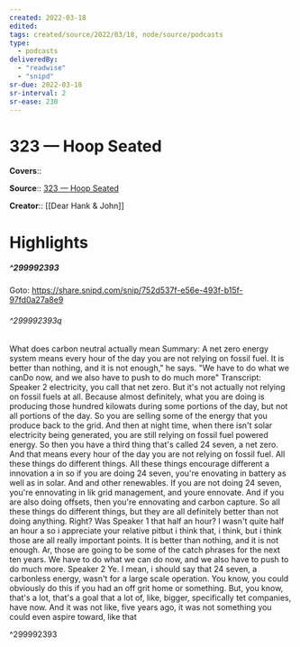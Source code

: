 ```yaml
---
created: 2022-03-18
edited:
tags: created/source/2022/03/18, node/source/podcasts
type: 
  - podcasts
deliveredBy: 
  - "readwise"
  - "snipd"
sr-due: 2022-03-18
sr-interval: 2
sr-ease: 230
---
```

# 323 —  Hoop Seated

**Covers**:: 

**Source**:: [323 —  Hoop Seated](https://share.snipd.com/episode/1bcef78f-cc47-415c-a8a7-79267f9b96d5)

**Creator**:: [[Dear Hank & John]]

# Highlights
##### ^299992393


Goto: https://share.snipd.com/snip/752d537f-e56e-493f-b15f-97fd0a27a8e9  

###### ^299992393q

What does carbon neutral actually mean
Summary:
A net zero energy system means every hour of the day you are not relying on fossil fuel. It is better than nothing, and it is not enough," he says. "We have to do what we canDo now, and we also have to push to do much more"
Transcript:
Speaker 2
electricity, you call that net zero. But it's not actually not relying on fossil fuels at all. Because almost definitely, what you are doing is producing those hundred kilowats during some portions of the day, but not all portions of the day. So you are selling some of the energy that you produce back to the grid. And then at night time, when there isn't solar electricity being generated, you are still relying on fossil fuel powered energy. So then you have a third thing that's called 24 seven, a net zero. And that means every hour of the day you are not relying on fossil fuel. All these things do different things. All these things encourage different a innovation a in so if you are doing 24 seven, you're enovating in battery as well as in solar. And and other renewables. If you are not doing 24 seven, you're ennovating in lik grid management, and youre ennovate. And if you are also doing offsets, then you're ennovating and carbon capture. So all these things do different things, but they are all definitely better than not doing anything. Right? Was
Speaker 1
that half an hour? I wasn't quite half an hour a so i appreciate your relative pitbut i think that, i think, but i think those are all really important points. It is better than nothing, and it is not enough. Ar, those are going to be some of the catch phrases for the next ten years. We have to do what we can do now, and we also have to push to do much more.
Speaker 2
Ye. I mean, i should say that 24 seven, a carbonless energy, wasn't for a large scale operation. You know, you could obviously do this if you had an off grit home or something. But, you know, that's a lot, that's a goal that a lot of, like, bigger, specifically tet companies, have now. And it was not like, five years ago, it was not something you could even aspire toward, like that 

^299992393

